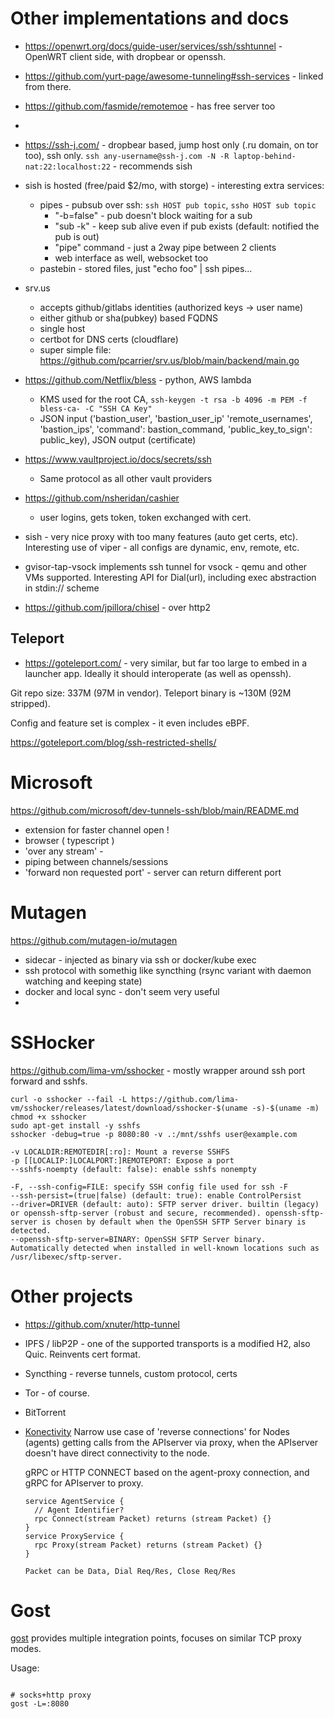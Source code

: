 # Other implementations and docs

- https://openwrt.org/docs/guide-user/services/ssh/sshtunnel - OpenWRT client side, with dropbear or openssh.
- https://github.com/yurt-page/awesome-tunneling#ssh-services - linked from there.
- https://github.com/fasmide/remotemoe  - has free server too
- 
- https://ssh-j.com/ - dropbear based, jump host only (.ru domain, on tor too), ssh only.
  `ssh any-username@ssh-j.com -N -R laptop-behind-nat:22:localhost:22` - recommends sish

- sish is hosted (free/paid $2/mo, with storge) - interesting extra services:
  - pipes - pubsub over ssh: `ssh HOST pub topic`, `ssho HOST sub topic`
    - "-b=false" - pub doesn't block waiting for a sub
    - "sub -k" - keep sub alive even if pub exists (default: notified the pub is out)
    - "pipe" command - just a 2way pipe between 2 clients
    - web interface as well, websocket too  
  - pastebin - stored files, just "echo foo" | ssh pipes...
- srv.us 
  - accepts github/gitlabs identities (authorized keys -> user name) 
  - either github or sha(pubkey) based FQDNS
  - single host
  - certbot for DNS certs (cloudflare)
  - super simple file: https://github.com/pcarrier/srv.us/blob/main/backend/main.go


- https://github.com/Netflix/bless - python, AWS lambda
  - KMS used for the root CA, `ssh-keygen -t rsa -b 4096 -m PEM -f bless-ca- -C "SSH CA Key"`
  - JSON input ('bastion_user', 'bastion_user_ip' 'remote_usernames', 'bastion_ips', 
    'command': bastion_command, 'public_key_to_sign': public_key), JSON output (certificate)

- https://www.vaultproject.io/docs/secrets/ssh
  - Same protocol as all other vault providers

- https://github.com/nsheridan/cashier
  - user logins, gets token, token exchanged with cert.

- sish - very nice proxy with too many features (auto get certs, etc).
  Interesting use of viper - all configs are dynamic, env, remote, etc.

- gvisor-tap-vsock implements ssh tunnel for vsock - qemu and other VMs supported. 
  Interesting API for Dial(url), including exec abstraction in stdin:// scheme

- https://github.com/jpillora/chisel - over http2

## Teleport

- https://goteleport.com/ - very similar, but far too large to embed in a launcher app.
  Ideally it should interoperate (as well as openssh).

Git repo size: 337M (97M in vendor).
Teleport binary is ~130M (92M stripped).

Config and feature set is complex - it even includes eBPF.

https://goteleport.com/blog/ssh-restricted-shells/
 
# Microsoft

https://github.com/microsoft/dev-tunnels-ssh/blob/main/README.md

- extension for faster channel open !
- browser ( typescript )
- 'over any stream' - 
- piping between channels/sessions
- 'forward non requested port' - server can return different port

# Mutagen

https://github.com/mutagen-io/mutagen

- sidecar - injected as binary via ssh or docker/kube exec
- ssh protocol with somethig like syncthing (rsync variant with daemon watching and keeping state) 
- docker and local sync - don't seem very useful
- 

# SSHocker

https://github.com/lima-vm/sshocker - mostly wrapper around ssh port forward and sshfs.

```shell
curl -o sshocker --fail -L https://github.com/lima-vm/sshocker/releases/latest/download/sshocker-$(uname -s)-$(uname -m)
chmod +x sshocker
sudo apt-get install -y sshfs
sshocker -debug=true -p 8080:80 -v .:/mnt/sshfs user@example.com

-v LOCALDIR:REMOTEDIR[:ro]: Mount a reverse SSHFS
-p [[LOCALIP:]LOCALPORT:]REMOTEPORT: Expose a port
--sshfs-noempty (default: false): enable sshfs nonempty

-F, --ssh-config=FILE: specify SSH config file used for ssh -F
--ssh-persist=(true|false) (default: true): enable ControlPersist
--driver=DRIVER (default: auto): SFTP server driver. builtin (legacy) or openssh-sftp-server (robust and secure, recommended). openssh-sftp-server is chosen by default when the OpenSSH SFTP Server binary is detected.
--openssh-sftp-server=BINARY: OpenSSH SFTP Server binary. Automatically detected when installed in well-known locations such as /usr/libexec/sftp-server.
```

# Other projects

- https://github.com/xnuter/http-tunnel
- IPFS / libP2P - one of the supported transports is a modified H2, also Quic. Reinvents cert format.
- Syncthing - reverse tunnels, custom protocol, certs
- Tor - of course.
- BitTorrent
- [Konectivity](https://github.com/kubernetes-sigs/apiserver-network-proxy.git)
  Narrow use case of 'reverse connections' for Nodes (agents) getting calls from the APIserver via proxy, when the
  APIserver doesn't have direct connectivity to the node.

  gRPC or HTTP CONNECT based on the agent-proxy connection, and gRPC for APIserver to proxy.

   ``` 
   service AgentService {
     // Agent Identifier?
     rpc Connect(stream Packet) returns (stream Packet) {}
   }
   service ProxyService {
     rpc Proxy(stream Packet) returns (stream Packet) {}
   }
   
   Packet can be Data, Dial Req/Res, Close Req/Res
   ```

# Gost

[gost](https://github.com/ginuerzh/gost/blob/master/README_en.md) provides multiple integration points, focuses on
similar TCP proxy modes.

Usage:

```shell

# socks+http proxy
gost -L=:8080


```



